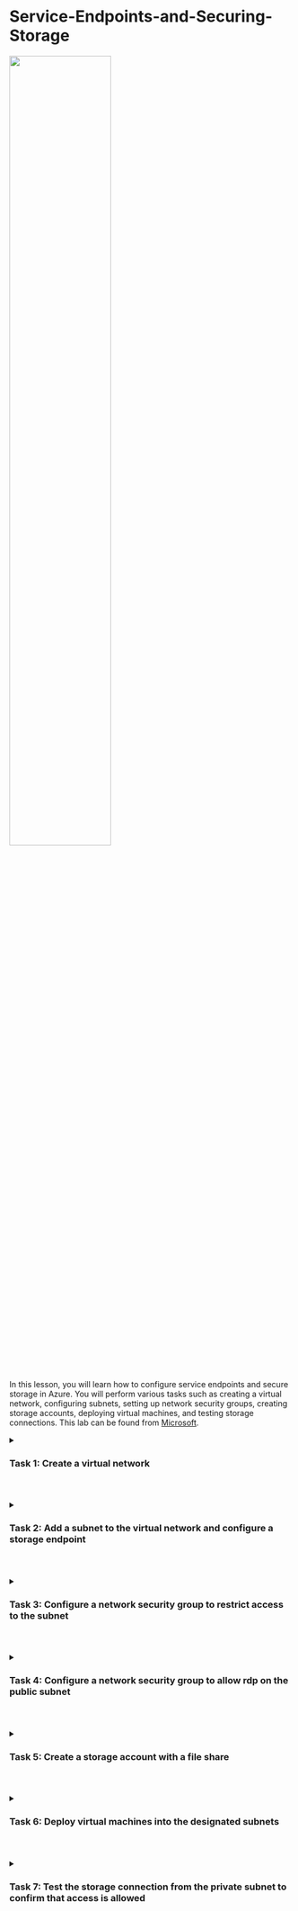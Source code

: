 # Service-Endpoints-and-Securing-Storage

<img src="https://png.pngtree.com/png-vector/20210604/ourmid/pngtree-gray-network-placeholder-png-image_3416659.jpg" height="60%" width="60%"/>

In this lesson, you will learn how to configure service endpoints and secure storage in Azure. You will perform various tasks such as creating a virtual network, configuring subnets, setting up network security groups, creating storage accounts, deploying virtual machines, and testing storage connections. This lab can be found from [Microsoft](https://microsoftlearning.github.io/AZ500-AzureSecurityTechnologies/Instructions/Labs/LAB_12_SecuringAzureStorage.html).

<details> 
  
<summary>  

### Task 1: Create a virtual network
  
</summary>  

Sign in to the Azure portal using an account with the Owner or Contributor role in the Azure subscription.

In the Azure portal, search for "Virtual networks" and click on it.

On the Virtual Networks blade, click "+ Create" to create a new virtual network.

On the Basics tab of the Create virtual network blade, specify the following settings:

| Subscription: | Select the Azure subscription you are using for this lab.|
| ---------| ------- | 
| Resource group: | Click "Create new" and enter the name "AZ500LAB12".|
| Name: | Enter "myVirtualNetwork".|
| Region: | Select "(US) South Central US".|
On the IP addresses tab of the Create virtual network blade, set the IPv4 address space to "10.0.0.0/16".

In the Subnet name column, click on "default" and on the Edit subnet blade, specify the following settings:

| Subnet name: | Enter "Public".|
| Subnet address range: | Enter "10.0.0.0/24".|
Click "Review + create" and then click "Create" to create the virtual network.
  
</details>  

#

<details> 
  
<summary>   

### Task 2: Add a subnet to the virtual network and configure a storage endpoint
  
</summary>   

Navigate back to the Virtual Networks blade.

Click on the "myVirtualNetwork" entry.

In the Settings section, click on "Subnets".

On the Subnets blade, click "+ Subnet" to add a new subnet.

On the Add subnet blade, specify the following settings:

| Subnet name: | Enter "Private".|
| Subnet address range: | Enter "10.0.1.0/24".|
| Service endpoints: | Select "Microsoft.Storage".|
Click "Save" to add the new subnet.
  
</details>

#

<details> 
  
<summary>   

### Task 3: Configure a network security group to restrict access to the subnet
  
  </summary>   

In the Azure portal, search for "Network security groups" and click on it.

On the Network security groups blade, click "+ Create" to create a new network security group.

On the Basics tab of the Create network security group blade, specify the following settings:

| Subscription: | Select the Azure subscription you are using for this lab.|
| --------| ------- |  
| Resource group: | Select "AZ500LAB12".|
| Name: | Enter "myNsgPrivate".|
| Region: | Select "South Central US".|
Click "Review + create" and then click "Create" to create the network security group.

On the myNsgPrivate blade, in the Settings section, click "Outbound security rules".

On the Outbound security rules blade, click "+ Add" to add a new outbound security rule.

On the Add outbound security rule blade, specify the following settings to allow outbound traffic to Azure Storage:

| Source: | Select "Service Tag"|
|----------- | ----------- |
| Source service tag: | Select "VirtualNetwork" |
| Source port ranges: | Enter "*" |
| Destination: | Select "Service Tag"|
| Destination service tag: | Select "Storage" |
| Destination port ranges: | Enter "*"|
|Protocol: | Select "Any" |
|Action: | Select "Allow" |
|Priority: | Enter "1000" |
| Name: | Enter "Allow-Storage-All|

On the Add inbound security rule blade, click Add to create the new inbound rule.

  >**Note**: Now you will associate the network security group with the Private subnet.

On the Subnets blade, select + Associate and specify the following settings in the Associate subnet section and then click OK:

| Setting |	Value|
|--------|------|  
| Virtual network |	myVirtualNetwork|
| Subnet |	Private |

</details>     
  
#

<details> 
  
<summary>  
  
### Task 4: Configure a network security group to allow rdp on the public subnet
  
  </summary>   
  
In this task, you will create a network security group with one inbound security rule (RDP). You will also associate the network security group with the Public subnet. This will allow RDP access to the Public VM.

In the Azure portal, in the Search resources, services, and docs text box at the top of the Azure portal page, type Network security groups and press the Enter key.

On the Network security groups blade, click + Create.

On the Basics tab of the Create network security group blade, specify the following settings:

| Setting |	Value|
|-------|-------|  
| Subscription |	the name of the Azure subscription you are using in this lab|
| Resource group	AZ500LAB12
| Name |	myNsgPublic|
| Region |	South Central US|
Click Review + create and then click Create.

  >**Note**: In the next steps, you will create an outbound security rule that allows communication to the Azure Storage service.

In the Azure portal, navigate back to the Network security groups blade and click the myNsgPublic entry.

On the myNsgPublic blade, in the Settings section, click Inbound security rules and then click + Add.

On the Add inbound security rule blade, specify the following settings (leave all other values with their default values):

| Setting |	Value|  
|------|------|  
| Source |	Any|
| Source port ranges |	*|
| Destination |	Service Tag|
| Destination service tag |	VirtualNetwork|
| Destination port ranges	3389|
| Protocol |	TCP|
| Action |	Allow|
| Priority |	1200|
| Name |	Allow-RDP-All|
On the Add inbound security rule blade, click Add to create the new inbound rule.

 >**Note**: Now you will associate the network security group with the Public subnet.

On the Subnets blade, select + Associate and specify the following settings in the Associate subnet section and then click OK:

|Setting	| Value|
|------|-------|  
|Virtual network	| myVirtualNetwork|
|Subnet |	Public|

</details> 

#

<details> 
  
<summary> 
  
### Task 5: Create a storage account with a file share
  
</summary>   
  
In this task, you will create a storage account with a file share and obtain the storage account key.

In the Azure portal, in the Search resources, services, and docs text box at the top of the Azure portal page, type Storage accounts and press the Enter key.

On the Storage accounts blade, click + Create.

On the Basics tab of the Create storage account blade, specify the following settings (leave others with their default values):

| Setting |	Value|
| Subscription |	the name of the Azure subscription you are using in this lab|
| Resource group |	AZ500LAB12|
| Storage account name |	any globally unique name between 3 and 24 in length consisting of letters and digits|
| Location |	(US) EastUS|
| Performance |	Standard (general-purpose v2 account)|
| Redundency |	Locally redundant storage (LRS)|
On the Basics tab of the Create storage account blade, click Review + Create, wait for the validation process to complete, and click Create.

  >**Note**: Wait for the Storage account to be created. This should take about 2 minutes.

In the Azure portal, in the Search resources, services, and docs text box at the top of the Azure portal page, type Resource groups and press the Enter key.

On the Resource groups blade, in the list of resource group, click the AZ500LAB12 entry.

On the AZ500LAB12 resource group blade, in the list of resources, click the entry representing the newly created storage account.

On the storage account Overview blade, click File Shares under the Data storage tab, and then click + File Share.

On the New file share blade, specify the following settings:

Setting	Value
Name	my-file-share
On the New file share blade, click Create.

  >**Note**: Now, retrieve and record the PowerShell script that creates a drive mapping to the Azure file share.

On the storage account blade, in the list of file shares, click my-file-share.

On the my-file-share blade, click Connect.

On the Connect blade, on the Windows tab, copy the PowerShell script that creates a Z drive mapping to the file share.

  >**Note**: Record this script. You will need this in a later in this lab in order to map the file share from the Azure virtual machine on the Private subnet.

Navigate back to the storage account blade, then in the Security + networking section, click Networking.

Under Firewalls and virtual networks blade, select the Enabled from selected virtual networks and IP addresses option and click the + Add existing virtual network link.

On the Add networks blade, specify the following settings:

| Setting |	Value |
|------|------|
| Subscription |	the name of the Azure subscription you are using in this lab|
| Virtual networks |	myVirtualNetwork| 
|Subnets |	Private|
  
On the Add networks blade, click Add.

Back on the storage account blade, click Save.

  >**Note**: At this point in the lab you have configured a virtual network, a network security group, and a storage account with a file share.

</details> 

#

<details>
  
<summary>   
  
### Task 6: Deploy virtual machines into the designated subnets
  
  </summary>   
  
In this task, you will create two virtual machines one in the Private subnet and one in the Public subnet.

  >**Note**: The first virtual machine will be connected to the Private subnet.

In the Azure portal, in the Search resources, services, and docs text box at the top of the Azure portal page, type Virtual machines and press the Enter key.

On the Virtual machines blade, click + Create and, in the dropdown list, click + Azure Virtual machine

On the Basics tab of the Create a virtual machine blade, specify the following settings (leave others with their default values):

| Setting |	Value| 
| ------|------|  
| Subscription |	the name of the Azure subscription you will be using in this lab
| Resource group |	AZ500LAB12|
| Virtual machine name |	myVmPrivate|
| Region |	(US)East US|
| Image	Windows Server 2022 Datacenter: | Azure Edition - Gen 2|
| Username |	localadmin|
| Password |	Please use your personal password created in Lab 04 > Exercise 1 > Task 1 > Step 9.
| Public inbound ports |	None| 
  
Already have a Windows Server license	Not selected

  >**Note**: For public inbound ports, we will rely on the precreated NSG.

Click Next: Disks > and, on the Disks tab of the Create a virtual machine blade, set the OS disk type to Standard HDD and click Next: Networking >.

Click Next: Networking >, on the Networking tab of the Create a virtual machine blade, specify the following settings (leave others with their default values):

| Setting |	Value|
|-------|------|  
| Virtual network |	myVirtualNetwork|
| Subnet |	Private (10.0.1.0/24)|
| Public IP |	(new)myVmPrivate-ip|
| NIC network security group |	None|
Click Next: Management >, on the Management tab of the Create a virtual machine blade, accept the default settings and click Review + create.

On the Review + create blade, ensure that validation was successful and click Create.

Note: The second virtual machine will be connected to the Public subnet.

On the Virtual machines blade, click + Add and, in the dropdown list, click + Azure Virtual machine.

On the Basics tab of the Create a virtual machine blade, specify the following settings (leave others with their default values):

| Setting |	Value|
Subscription	the name of the Azure subscription you will be using in this lab
Resource group	AZ500LAB12
Virtual machine name	myVmPublic
Region	(US)East US
Image	Windows Server 2022 Datacenter: Azure Edition - Gen 2
Username	localadmin
Password	Please use your personal password created in Lab 04 > Exercise 1 > Task 1 > Step 9.
Public inbound ports	None
Already have a Windows Server license	Not selected
Note: For public inbound ports, we will rely on the precreated NSG.

Click Next: Disks > and, on the Disks tab of the Create a virtual machine blade, set the OS disk type to Standard HDD and click Next: Networking >.

Click Next: Networking >, on the Networking tab of the Create a virtual machine blade, specify the following settings (leave others with their default values):

| Setting |	Value|
| --------|-------| 
| Virtual | network	myVirtualNetwork|
| Subnet |	Public (10.0.0.0/24)|
| Public IP |	(new)myVmPublic-ip|
NIC network security group |	None|
Click Next: Management >, on the Management tab of the Create a virtual machine blade, accept the default settings and click Review + create.

On the Review + create blade, ensure that validation was successful and click Create.

  >**Note**: You can continue to the next task once the deployment of the myVMPrivate Azure VM is completed.
  
</details> 

#

<details>

<summary> 

### Task 7: Test the storage connection from the private subnet to confirm that access is allowed
  
</summary> 

In this task, you will connect to the myVMPrivate virtual machine via Remote Desktop and map a drive to the file share.

Navigate back to the Virtual machines blade.

On the Virtual machines blade, click the myVMPrivate entry.

On the myVMPrivate blade, click Connect and, in the drop down menu, click RDP.

Click Download RDP File and use it to connect to the myVMPrivate Azure VM via Remote Desktop. When prompted to authenticate, provide the following credntials:

| Setting |	Value|
|------|------|
| User name |	localadmin|
| Password |	Please use your personal password created in Lab 04 > Exercise 1 > Task 1 > Step 9.|

  >**Note**: Wait for the Remote Desktop session to open and Server Manager to load.

  >**Note**: You will now map drive Z to an Azure File share within the Remote Desktop session to a Windows Server 2022 computer

Within the Remote Desktop session to myVMPrivate, click Start and then click Windows PowerShell ISE.

Within the Windows PowerShell ISE window, open the Script pane, then paste and run the PowerShell script that you recorded earlier in this lab. The script has the following format:

```powershell
 $connectTestResult = Test-NetConnection -ComputerName <storage_account_name>.file.core.windows.net -Port 445
 if ($connectTestResult.TcpTestSucceeded) {
    # Save the password so the drive will persist on reboot
    cmd.exe /C "cmdkey /add:`"<storage_account_name>.file.core.windows.net`" /user:`"localhost\<storage_account_name>`"  /pass:`"<storage_account_key>`""
    # Mount the drive
    New-PSDrive -Name Z -PSProvider FileSystem -Root "\\<storage_account_name>.file.core.windows.net\my-file-share" -Persist
 } else {
    Write-Error -Message "Unable to reach the Azure storage account via port 445. Check to make sure your organization or ISP is not blocking port 445, or use Azure P2S VPN, Azure S2S VPN, or Express Route to tunnel SMB traffic over a different port."
 }
 ```
 
  >**Note**: The <storage_account_name> placeholder represents the name of the storage account hosting the file share and <storage_account_key> one its primary key

Start File Explorer and verify that the Z: drive mapping has been successfully created.

Next, from the console pane of the Windows PowerShell ISE console, run the following to verify that the virtual machine has no outbound connectivity to the internet:

Code
 Test-NetConnection -ComputerName www.bing.com -Port 80
Note: The test will fail because the network security group associated with the Private subnet does not allow outbound access to the internet.

Terminate the Remote Desktop session to the myVMPrivate Azure VM.

  >**Note**: At this point, you have confirmed that the virtual machine in the Private subnet can access the storage account.

Task 8: Test the storage connection from the public subnet to confirm that access is denied
Navigate back to the Virtual machines blade.

On the Virtual machines blade, click the myVMPublic entry.

On the myVMPublic blade, click Connect and, in the drop down menu, click RDP.

Click Download RDP File and use it to connect to the myVMPublic Azure VM via Remote Desktop. When prompted to authenticate, provide the following credntials:

|Setting	| Value|
|-------|------|
| User name |	localadmin|
| Password	| Please use your personal password created in Lab 04 > Exercise 1 > Task 1 > Step 9.|

  >**Note**: Wait for the Remote Desktop session to open and Server Manager to load.

  >**Note**: You will now map drive Z to an Azure File share within the Remote Desktop session to a Windows Server 2022 computer

Within the Remote Desktop session to myVMPublic, click Start and then click Windows PowerShell ISE.

Within the Windows PowerShell ISE window, open the Script pane, then paste and run the same PowerShell script that you ran within the Remote Desktop session to the myVMPrivate Azure VM.

  >**Note**: This time, you will receive the New-PSDrive : Access is denied error.

  >**Note**: Access is denied because the myVmPublic virtual machine is deployed in the Public subnet. The Public subnet does not have a service endpoint enabled for the Azure Storage. The storage account only allows network access from the Private subnet.

Next, from the console pane of the Windows PowerShell ISE console, run the following to verify that the virtual machine has outbound connectivity to the internet:

```powershell
 Test-NetConnection -ComputerName www.bing.com -Port 80
``` 
 
  >**Note**: The test will succeed because there is no outbound security rule to deny internet on the Public subnet.

Terminate the Remote Desktop session to the myVMPublic Azure VM.

  >**Note**: At this point, you have confirmed that the virtual machine in the Public subnet cannot access the storage account, but has access to the internet.

Clean up resources

Remember to remove any newly created Azure resources that you no longer use. Removing unused resources ensures you will not incur unexpected costs.

Open the Cloud Shell by clicking the first icon in the top right of the Azure Portal. If prompted, select PowerShell and Create storage.

Ensure PowerShell is selected in the drop-down menu in the upper-left corner of the Cloud Shell pane.

In the PowerShell session within the Cloud Shell pane, run the following to remove the resource group you created in this lab:

```powershell
 Remove-AzResourceGroup -Name "AZ500LAB12" -Force -AsJob
```

Close the Cloud Shell pane.
  </details>
